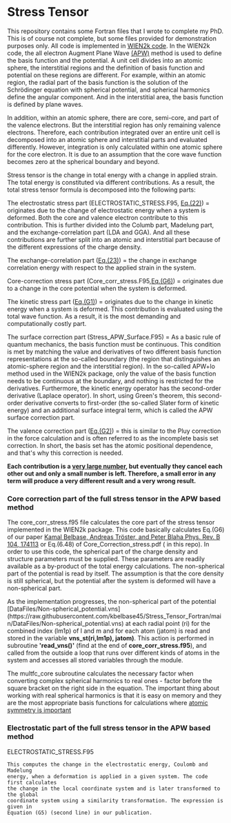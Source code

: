 # Stress Tensor

This repository contains some Fortran files that I wrote to complete my PhD. This is of course not complete, but some files provided for demonstration purposes only. All code is implemented in [WIEN2k code](http://susi.theochem.tuwien.ac.at/). In the WIEN2k code, the all electron Augment Plane Wave [(APW)](https://en.wikipedia.org/wiki/Linearized_augmented-plane-wave_method) method is used to define the basis function and the potential. A unit cell divides into an atomic sphere, the interstitial regions and the definition of basis function and potential on these regions are different. For example, within an atomic region, the radial part of the basis function is the solution of the Schrödinger equation with spherical potential, and spherical harmonics define the angular component. And in the interstitial area, the basis function is defined by plane waves.<br>

In addition, within an atomic sphere, there are core, semi-core, and part of the valence electrons. But the interstitial region has only remaining valence electrons. Therefore, each contribution integrated over an entire unit cell is decomposed into an atomic sphere and interstitial parts and evaluated differently. However, integration is only calculated within one atomic sphere for the core electron. It is due to an assumption that the core wave function becomes zero at the spherical boundary and beyond. <br>

Stress tensor is the change in total energy with a change in applied strain. The total energy is constituted via different contributions. As a result, the total stress tensor formula is decomposed into the following parts:<br>

The electrostatic stress part (ELECTROSTATIC_STRESS.F95, [Eq.(22)](https://publik.tuwien.ac.at/files/publik_298962.pdf))  = originates due to the change of electrostatic energy when a system is deformed.  Both the core and valence electron contribute to this contribution. This is further divided into the Columb part, Madelung part, and the exchange-correlation part (LDA and GGA). And all these contributions are further split into an atomic and interstitial part because of the different expressions of the charge density.<br>

The exchange-correlation part ([Eq.(23)](https://publik.tuwien.ac.at/files/publik_298962.pdf)) = the change in exchange correlation energy with respect to the applied strain in the system.

Core-correction stress part (Core_corr_stress.F95,[Eq.(G6)](https://publik.tuwien.ac.at/files/publik_298962.pdf)) = originates due to a change in the core potential when the system is deformed. <br>

The kinetic stress part ([Eq.(G1)](https://publik.tuwien.ac.at/files/publik_298962.pdf))  = originates due to the change in kinetic energy when a system is deformed. This contribution is evaluated using the total wave function. As a result, it is the most demanding and computationally costly part.<br>

The surface correction part (Stress_APW_Surface.F95) = As a basic rule of quantum mechanics, the basis function must be continuous. This condition is met by matching the value and derivatives of two different basis function representations at the so-called boundary (the region that distinguishes an atomic-sphere region and the interstitial region). In the so-called APW+lo method used in the WIEN2k package, only the value of the basis function needs to be continuous at the boundary, and nothing is restricted for the derivatives. Furthermore,  the kinetic energy operator has the second-order derivative (Laplace operator). In short, using Green's theorem, this second-order derivative converts to first-order (the so-called Slater form of kinetic energy) and an additional surface integral term, which is called the APW surface correction part.<br>

The valence correction part ([Eq.(G2)](https://publik.tuwien.ac.at/files/publik_298962.pdf)) = this is similar to the Pluy correction in the force calculation and is often referred to as the incomplete basis set correction. In short, the basis set has the atomic positional dependence, and that's why this correction is needed.<br>

<b>Each contribution is a [very large number](https://github.com/kbelbase45/Stress_Tensor_Fortran/blob/main/Presentation/different_component_stress.png), but eventually they cancel each other out and only a small number is left. Therefore, a small error in any term will produce a very different result and a very wrong result.</b>


<h3>Core correction part of the full stress tensor in the APW based method</h3>

The core_corr_stress.f95 file calculates the core part of the stress 
    tensor implemented in the WIEN2k package. This code basically calculates 
    Eq.(G6) of our paper [Kamal Belbase, Andreas Tröster, and Peter Blaha 
    Phys. Rev. B 104, 174113](https://publik.tuwien.ac.at/files/publik_298962.pdf) or Eq.(6.48) of Core_Correction_stress.pdf (
    in this repo). In order to use this code, the spherical part 
    of the charge density and structure parameters must be supplied. These 
    parameters are readily available as a by-product of the total energy 
    calculations. The non-spherical part of the potential is read 
    by itself. The assumption is that the core density is still spherical, 
    but the potential after the system is deformed will have a non-spherical part.
     
<p>As the implementation progresses, the non-spherical part of the potential [DataFiles/Non-spherical_potential.vns](https://raw.githubusercontent.com/kbelbase45/Stress_Tensor_Fortran/main/DataFiles/Non-spherical_potential.vns) at each radial point (ri) for the combined index (lm1p) of l and m and for each atom (jatom) is read and stored in the variable <b>vns_st(ri,lm1p), jatom)</b>. This action is performed in subroutine <b>'read_vns()'</b> (find at the end of <b>core_corr_stress.f95</b>), and called from the outside a loop that runs over different kinds of atoms in the system and accesses all stored variables through the module. </p>

The multfc_core subroutine calculates the necessary factor when converting complex spherical harmonics to real ones - factor before the square bracket on the right side in the equation. The important thing about working with real spherical harmonics is that it is easy on memory and they are the most appropriate basis functions for calculations where [atomic symmetry is important](https://docs.abinit.org/theory/spherical_harmonics/)<br>

<!---
for m > 0 <br>
![\Large y^l_m=\frac{(-1)^m}{\sqrt(2)}(Y_{|m|}^l-Y_{|m|}^{l*})](https://latex.codecogs.com/svg.latex?\Large&space;y^l_m=\frac{(-1)^m}{\sqrt(2)}(Y_{m}^l+Y_{m}^{l*}) ) 
      
for m < 0 <br>  
![\Large y^l_m=\frac{(-1)^m}{i\sqrt(2)}(Y_{|m|}^l-Y_{|m|}^{l*})](https://latex.codecogs.com/svg.latex?\Large&space;y^l_m=\frac{(-1)^m}{i\sqrt(2)}(Y_{|m|}^l-Y_{|m|}^{l*}) ) 

for m = 0 <br>  
![\Large y^l_m=Y_{0}^l](https://latex.codecogs.com/svg.latex?\Large&space;y^l_m=Y_{0}^l ) 
--->

<h3>Electrostatic part of the full stress tensor in the APW based method</h3>
 ELECTROSTATIC_STRESS.F95 <br>
 
    This computes the change in the electrostatic energy, Coulomb and Madelung 
    energy, when a deformation is applied in a given system. The code first calculates
    the change in the local coordinate system and is later transformed to the global 
    coordinate system using a similarity transformation. The expression is given in 
    Equation (G5) (second line) in our publication.
    
     

